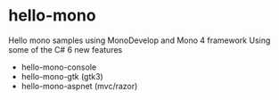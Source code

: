 ﻿# hello-mono
Hello mono samples using MonoDevelop and Mono 4 framework
Using some of the C# 6 new features

  - hello-mono-console
  - hello-mono-gtk (gtk3)
  - hello-mono-aspnet (mvc/razor)

